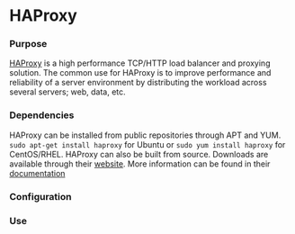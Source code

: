 # HAProxy

### Purpose
[HAProxy](http://www.haproxy.org/) is a high performance TCP/HTTP load balancer and proxying solution. The common use for HAProxy is to improve performance and reliability of a server environment by distributing the workload across several servers; web, data, etc.

### Dependencies
HAProxy can be installed from public repositories through APT and YUM. `sudo apt-get install haproxy` for Ubuntu or `sudo yum install haproxy` for CentOS/RHEL. HAProxy can also be built from source. Downloads are available through their [website](http://www.haproxy.org/#down). More information can be found in their [documentation](http://www.haproxy.org/#doc1.7)

### Configuration

### Use
